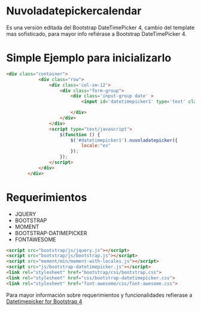 # Nuvoladatepickercalendar
Es una versión editada del Bootstrap DateTimePicker 4, cambio del template mas sofisticado, para mayor info refiérase a Bootstrap DateTimePicker 4.
# Simple Ejemplo para inicializarlo 
```html
<div class="container">
            <div class="row">
                <div class='col-sm-12'>
                    <div class="form-group">
                        <div class='input-group date' >
                            <input id='datetimepicker1' type='text' class="form-control" />

                        </div>
                    </div>
                </div>
                <script type="text/javascript">
                    $(function () {
                        $('#datetimepicker1').nuvoladatepicker({
                            locale:"es"
                        });
                    });
                </script>
            </div>
        </div>
```
# Requerimientos 
- JQUERY
- BOOTSTRAP 
- MOMENT
- BOOTSTRAP-DATIMEPICKER
- FONTAWESOME
```html
<script src="bootstrap/js/jquery.js"></script>
<script src="bootstrap/js/bootstrap.js"></script>
<script src="moment/min/moment-with-locales.js"></script>
<script src="js/bootstrap-datetimepicker.js"></script>
<link rel="stylesheet" href="bootstrap/css/bootstrap.css">
<link rel="stylesheet" href="css/bootstrap-datetimepicker.css">
<link rel="stylesheet" href="font-awesome/css/font-awesome.css">

```

Para mayor información sobre requerimientos  y funcionalidades refierase a 
[Datetimepicker for Bootstrap 4](http://eonasdan.github.io/bootstrap-datetimepicker/)
